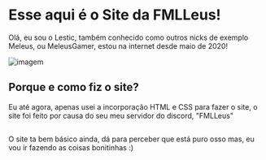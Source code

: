 # Esse aqui é o Site da FMLLeus!


Olá, eu sou o Lestic, também conhecido como outros nicks de exemplo Meleus, ou MeleusGamer, estou na internet desde maio de 2020!

![imagem](https://lesticc.github.io/fmlleus/images/lestic.png) 

## Porque e como fiz o site?

Eu até agora, apenas usei a incorporação HTML e CSS para fazer o site, o site foi feito por causa do seu meu servidor do discord, "FMLLeus"
## 
O site ta bem básico ainda, dá para perceber que está puro osso mas, eu vou ir fazendo as coisas bonitinhas :)
